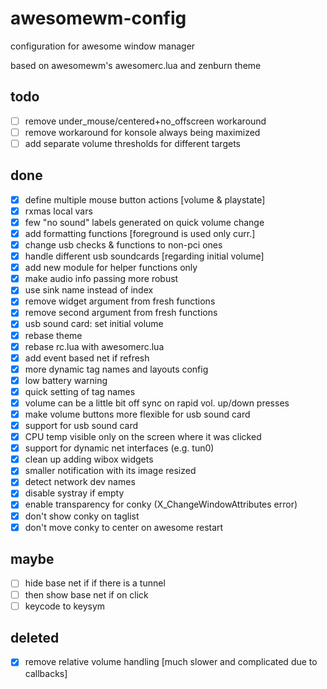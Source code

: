 # awesomewm-config
configuration for awesome window manager

based on awesomewm's awesomerc.lua and zenburn theme

## todo
- [ ] remove under_mouse/centered+no_offscreen workaround
- [ ] remove workaround for konsole always being maximized
- [ ] add separate volume thresholds for different targets

## done
- [x] define multiple mouse button actions [volume & playstate]
- [x] rxmas local vars
- [x] few "no sound" labels generated on quick volume change
- [x] add formatting functions [foreground is used only curr.]
- [x] change usb checks & functions to non-pci ones
- [x] handle different usb soundcards [regarding initial volume]
- [x] add new module for helper functions only
- [x] make audio info passing more robust
- [x] use sink name instead of index
- [x] remove widget argument from fresh functions
- [x] remove second argument from fresh functions
- [x] usb sound card: set initial volume
- [x] rebase theme
- [x] rebase rc.lua with awesomerc.lua
- [x] add event based net if refresh
- [x] more dynamic tag names and layouts config
- [x] low battery warning
- [x] quick setting of tag names
- [x] volume can be a little bit off sync on rapid vol. up/down presses
- [x] make volume buttons more flexible for usb sound card
- [x] support for usb sound card
- [x] CPU temp visible only on the screen where it was clicked
- [x] support for dynamic net interfaces (e.g. tun0)
- [x] clean up adding wibox widgets
- [x] smaller notification with its image resized
- [x] detect network dev names
- [x] disable systray if empty
- [x] enable transparency for conky (X_ChangeWindowAttributes error)
- [x] don't show conky on taglist
- [x] don't move conky to center on awesome restart

## maybe
- [ ] hide base net if if there is a tunnel
- [ ] then show base net if on click
- [ ] keycode to keysym

## deleted
- [x] remove relative volume handling [much slower and complicated due to callbacks]
